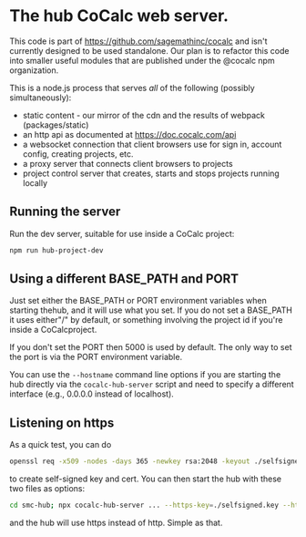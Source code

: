 # The hub CoCalc web server.

This code is part of https://github.com/sagemathinc/cocalc and isn't currently designed to be used standalone. Our plan is to refactor this code into smaller useful modules that are published under the @cocalc npm organization.

This is a node.js process that serves _all_ of the following (possibly simultaneously):

- static content - our mirror of the cdn and the results of webpack (packages/static)
- an http api as documented at https://doc.cocalc.com/api
- a websocket connection that client browsers use for sign in, account config, creating projects, etc.
- a proxy server that connects client browsers to projects
- project control server that creates, starts and stops projects running locally

## Running the server

Run the dev server, suitable for use inside a CoCalc project:

```sh
npm run hub-project-dev
```

## Using a different BASE\_PATH and PORT

Just set either the BASE\_PATH or PORT environment variables when starting thehub, and it will use what you set. If you do not set a BASE\_PATH it uses either"/" by default, or something involving the project id if you're inside a CoCalcproject.

If you don't set the PORT then 5000 is used by default.   The only way to set the port is via the PORT environment variable.

You can use the `--hostname` command line options if you are starting the hub directly via the `cocalc-hub-server` script and need to specify a different interface (e.g., 0.0.0.0 instead of localhost).

## Listening on https

As a quick test, you can do

```sh
openssl req -x509 -nodes -days 365 -newkey rsa:2048 -keyout ./selfsigned.key -out selfsigned.crt
```

to create self-signed key and cert. You can then start the hub with these two files as options:

```sh
cd smc-hub; npx cocalc-hub-server ... --https-key=./selfsigned.key --https-cert=./selfsigned.crt
```

and the hub will use https instead of http. Simple as that.
